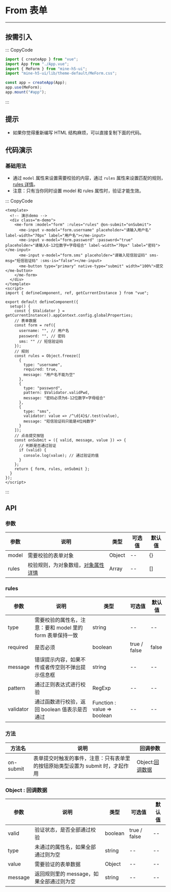 # From 表单

---

## 按需引入

::: CopyCode

```JavaScript
import { createApp } from "vue";
import App from "./App.vue";
import { MeForm } from "mine-h5-ui";
import "mine-h5-ui/lib/theme-default/MeForm.css";

const app = createApp(App);
app.use(MeForm);
app.mount("#app");
```

:::

## 提示

- 如果你觉得重新编写 HTML 结构麻烦，可以直接复制下面的代码。

## 代码演示

### 基础用法

- 通过 `model` 属性来设置需要校验的内容，通过 `rules` 属性来设置匹配的规则，[rules 详情](#rules)。
- 注意：只有当你同时设置 model 和 rules 属性时，验证才能生效。

::: CopyCode

```Vue
<template>
  <!-- 演示demo -->
  <div class="m-demo">
    <me-form :model="form" :rules="rules" @on-submit="onSubmit">
      <me-input v-model="form.username" placeholder="请输入用户名" label-width="70px" label="用户名"></me-input>
      <me-input v-model="form.password" :password="true" placeholder="请输入6-12位数字+字母组合" label-width="70px" label="密码"></me-input>
      <me-input v-model="form.sms" placeholder="请输入短信验证码" sms-msg="短信验证码" :sms-is="false"></me-input>
      <me-button type="primary" native-type="submit" width="100%">提交</me-button>
    </me-form>
  </div>
</template>
<script>
import { defineComponent, ref, getCurrentInstance } from "vue";

export default defineComponent({
  setup() {
    const { $Validator } = getCurrentInstance().appContext.config.globalProperties;
    // 表单数据
    const form = ref({
      username: "", // 用户名
      password: "", // 密码
      sms: "" // 短信验证码
    });
    // 规则
    const rules = Object.freeze([
      {
        type: "username",
        required: true,
        message: "用户名不能为空"
      },
      {
        type: "password",
        pattern: $Validator.validPwd,
        message: "密码必须为6-12位数字+字母组合"
      },
      {
        type: "sms",
        validator: value => /^\d{4}$/.test(value),
        message: "短信验证码只能是4位纯数字"
      }
    ]);
    // 点击提交按钮
    const onSubmit = ({ valid, message, value }) => {
      // 判断是否通过验证
      if (valid) {
        console.log(value); // 通过验证的值
      }
    };
    return { form, rules, onSubmit };
  }
});
</script>
```

:::

## API

### 参数

| 参数  | 说明                                         | 类型   | 可选值 | 默认值 |
| ----- | -------------------------------------------- | ------ | ------ | ------ |
| model | 需要校验的表单对象                           | Object | --     | {}     |
| rules | 校验规则，为对象数组，[对象属性详情](#rules) | Array  | --     | []     |

<h3 id="rules">rules</h3>

| 参数      | 说明                                                      | 类型                        | 可选值       | 默认值 |
| --------- | --------------------------------------------------------- | --------------------------- | ------------ | ------ |
| type      | 需要校验的属性名，注意：要和 model 里的 form 表单保持一致 | string                      | --           | --     |
| required  | 是否必须                                                  | boolean                     | true / false | false  |
| message   | 错误提示内容，如果不传或者传空则不弹出提示信息框          | string                      | --           | --     |
| pattern   | 通过正则表达式进行校验                                    | RegExp                      | --           | --     |
| validator | 通过函数进行校验，返回 boolean 值表示是否通过             | Function : value => boolean | --           | --     |

### 方法

| 方法名    | 说明                                                                           | 回调参数                         |
| --------- | ------------------------------------------------------------------------------ | -------------------------------- |
| on-submit | 表单提交时触发的事件，注意：只有表单里的按钮原始类型设置为 submit 时，才起作用 | Object:[回调数据](#callbackData) |

<h3 id="callbackData">Object : 回调数据</h3>

| 参数    | 说明                                     | 类型    | 可选值       | 默认值 |
| ------- | ---------------------------------------- | ------- | ------------ | ------ |
| valid   | 验证状态，是否全部通过校验               | boolean | true / false | --     |
| type    | 未通过的属性名，如果全部通过则为空       | string  | --           | --     |
| value   | 需要验证的表单数据                       | Object  | --           | --     |
| message | 返回规则里的 message，如果全部通过则为空 | string  | --           | --     |
